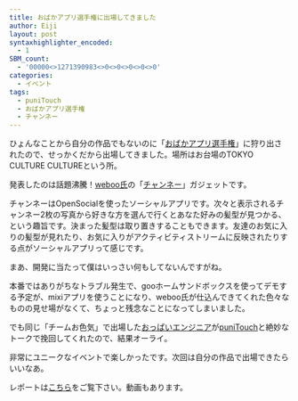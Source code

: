 ```yaml
---
title: おばかアプリ選手権に出場してきました
author: Eiji
layout: post
syntaxhighlighter_encoded:
  - 1
SBM_count:
  - '00000<>1271390983<>0<>0<>0<>0<>0'
categories:
  - イベント
tags:
  - puniTouch
  - おばかアプリ選手権
  - チャンネー
---
```

ひょんなことから自分の作品でもないのに「<a href="http://www.atmarkit.co.jp/fwcr/design/meeting02.html" target="_blank">おばかアプリ選手権</a>」に狩り出されたので、せっかくだから出場してきました。場所はお台場のTOKYO CULTURE CULTUREという所。

発表したのは話題沸騰！<a href="http://yamashita.dyndns.org/blog/obaka-application-championship/" target="_blank">weboo氏</a>の「<a href="http://platform001.mixi.jp/view_appli.pl?id=1357" target="_blank">チャンネー</a>」ガジェットです。

チャンネーはOpenSocialを使ったソーシャルアプリです。次々と表示されるチャンネー2枚の写真から好きな方を選んで行くとあなた好みの髪型が見つかる、という趣旨です。決まった髪型は取り置きすることもできます。友達のお気に入りの髪型が見れたり、お気に入りがアクティビティストリームに反映されたりする点がソーシャルアプリって感じです。

まあ、開発に当たって僕はいっさい何もしてないんですがね。

本番ではありがちなトラブル発生で、gooホームサンドボックスを使ってデモする予定が、mixiアプリを使うことになり、weboo氏が仕込んできてくれた色々なものの見せ場がなくて、ちょっと残念なことになってしまいました。

でも同じ「チームお色気」で出場した<a href="http://d.hatena.ne.jp/technohippy/20090704#1247062733" target="_blank">おっぱいエンジニア</a>が<a href="http://punitouch.appspot.com/" target="_blank">puniTouch</a>と絶妙なトークで挽回してくれたので、結果オーライ。

非常にユニークなイベントで楽しかったです。次回は自分の作品で出場できたらいいなあ。

レポートは<a href="http://www.atmarkit.co.jp/fwcr/design/ux/d89clip10/01.html" target="_blank">こちら</a>をご覧下さい。動画もあります。
